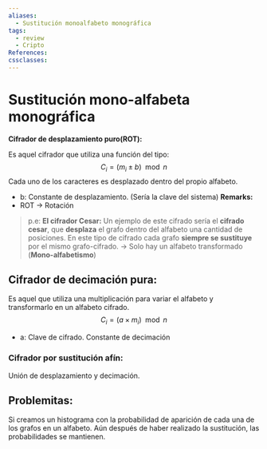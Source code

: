 ```yaml
---
aliases:
  - Sustitución monoalfabeto monográfica
tags:
  - review
  - Cripto
References: 
cssclasses:
---
```

# Sustitución mono-alfabeta monográfica

**Cifrador de desplazamiento puro(ROT):**

Es aquel cifrador que utiliza una función del tipo: 
$$
C_i = (m_i \pm b) \mod n
$$
Cada uno de los caracteres es desplazado dentro del propio alfabeto. 
+ b: Constante de desplazamiento. (Sería la clave del sistema)
**Remarks:**
+ ROT → Rotación

> p.e:
	**El cifrador Cesar:**
	Un ejemplo de este cifrado sería el **cifrado cesar**, que **desplaza** el grafo dentro del alfabeto una cantidad de posiciones. 
	En este tipo de cifrado cada grafo **siempre se sustituye** por el mismo grafo-cifrado. → Solo hay un alfabeto transformado (**Mono-alfabetismo**)


## Cifrador de decimación pura:
Es aquel que utiliza una multiplicación para variar el alfabeto y transformarlo en un alfabeto cifrado. 
$$
C_i = (a \times m_i) \mod n
$$
+ a: Clave de cifrado. Constante de decimación

### Cifrador por sustitución afín:
Unión de desplazamiento y decimación.
## Problemitas: 
Si creamos un histograma con la probabilidad de aparición de cada una de los grafos en un alfabeto. Aún después de haber realizado la sustitución, las probabilidades se mantienen.
